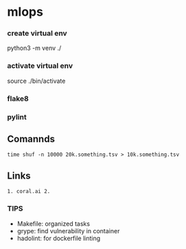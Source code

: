 # mlops

### create virtual env
python3 -m venv ./

### activate virtual env
source ./bin/activate

### flake8

### pylint


## Comannds
`time shuf -n 10000 20k.something.tsv > 10k.something.tsv`


## Links
`
    1. coral.ai
    2. 
`

### TIPS
- Makefile: organized tasks
- grype: find vulnerability in container
- hadolint: for dockerfile linting
